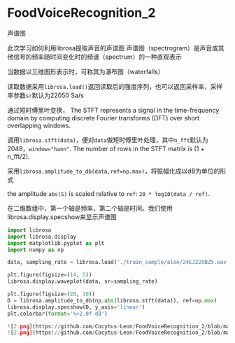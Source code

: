 # FoodVoiceRecognition_2
声谱图

此次学习如何利用librosa提取声音的声谱图
声谱图（spectrogram）是声音或其他信号的频率随时间变化时的频谱（spectrum）的一种直观表示

当数据以三维图形表示时，可称其为瀑布图（waterfalls）

读取数据采用`librosa.load()`返回读取后的强度序列，也可以返回采样率，采样率参数`sr`默认为22050 Sa/s

通过短时傅里叶变换，
The STFT represents a signal in the time-frequency domain by computing discrete Fourier transforms (DFT) over short overlapping windows.

调用`librosa.stft(data)`，便对`data`做短时傅里叶处理，其中`n_fft`默认为2048，`window="hann"`. The number of rows in the STFT matrix is (1 + n_fft/2).

采用`librosa.amplitude_to_db(data,ref=np.max)`，将振幅化成以dB为单位的形式

the amplitude ``abs(S)`` is scaled relative to ``ref``: ``20 * log10(data / ref)``.

在二维数组中，第一个轴是频率，第二个轴是时间。我们使用librosa.display.specshow来显示声谱图

```python
import librosa
import librosa.display
import matplotlib.pyplot as plt
import numpy as np

data, sampling_rate = librosa.load('./train_sample/aloe/24EJ22XBZ5.wav')

plt.figure(figsize=(14, 5))
librosa.display.waveplot(data, sr=sampling_rate)

plt.figure(figsize=(20, 10))
D = librosa.amplitude_to_db(np.abs(librosa.stft(data)), ref=np.max)
librosa.display.specshow(D, y_axis='linear')
plt.colorbar(format='%+2.0f dB')

![2.png](https://github.com/Cocytus-Leon/FoodVoiceRecognition_2/blob/main/1.png)
![2.png](https://github.com/Cocytus-Leon/FoodVoiceRecognition_2/blob/main/2.png)
